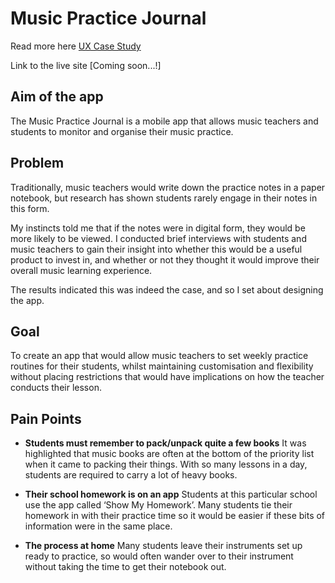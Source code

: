 # Music Practice Journal
Read more here [UX Case Study](https://hannahbullickdesigns.wordpress.com/music-practice-journal/)

Link to the live site [Coming soon...!]

## Aim of the app
The Music Practice Journal is a mobile app that allows music teachers and students to monitor and organise their music practice.

## Problem
Traditionally, music teachers would write down the practice notes in a paper notebook, but research has shown students rarely engage in their notes in this form.

My instincts told me that if the notes were in digital form, they would be more likely to be viewed. I conducted brief interviews with students and music teachers to gain their insight into whether this would be a useful product to invest in, and whether or not they thought it would improve their overall music learning experience.

The results indicated this was indeed the case, and so I set about designing the app.

## Goal
To create an app that would allow music teachers to set weekly practice routines for their students, whilst maintaining customisation and flexibility without placing restrictions that would have implications on how the teacher conducts their lesson.

## Pain Points
- **Students must remember to pack/unpack quite a few books**
It was highlighted that music books are often at the bottom of the priority list when it came to packing their things. With so many lessons in a day, students are required to carry a lot of heavy books.

- **Their school homework is on an app**
Students at this particular school use the app called ‘Show My Homework’. Many students tie their homework in with their practice time so it would be easier if these bits of information were in the same place.

- **The process at home**
Many students leave their instruments set up ready to practice, so would often wander over to their instrument without taking the time to get their notebook out. 

